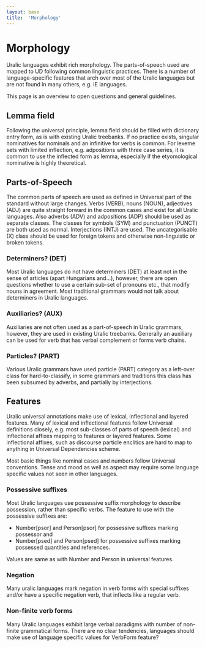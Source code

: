 ```yaml
---
layout: base
title:  'Morphology'
---
```


# Morphology

Uralic languages exhibit rich morphology. The parts-of-speech used are mapped
to UD following common linguistic practices. There is a number of
language-specific features that arch over most of the Uralic languages but are
not found in many others, e.g. IE languages.

This page is an overview to open questions and general guidelines.

## Lemma field

Following the universal principle, lemma field should be filled with dictionary
entry form, as is with existing Uralic treebanks. If no practice exists,
singular nominatives for nominals and an infinitive for verbs is common. For
lexeme sets with limited inflection, e.g. adpositions with three case series,
it is common to use the inflected form as lemma, especially if the etyomological
nominative is highly theoretical.

## Parts-of-Speech

The common parts of speech are used as defined in Universal part of the standard
without large changes. Verbs (VERB), nouns (NOUN), adjectives (ADJ) are
quite straight forward in the common cases and exist for all Uralic languages.
Also adverbs (ADV) and adpositions (ADP) should be used as separate classes.
The classes for symbols (SYM) and punctuation (PUNCT) are both used as normal.
Interjections (INTJ) are used. The uncategorisable (X) class should be used for
foreign tokens and otherwise non-linguistic or broken tokens.

### Determiners? (DET)

Most Uralic languages do not have determiners (DET) at least not in the sense
of articles (apart Hungarians and...), however, there are open questions
whether to use a certain sub-set of pronouns etc., that modify nouns in
agreement. Most traditional grammars would not talk about determiners in Uralic
languages.

### Auxiliaries? (AUX)

Auxiliaries are not often used as a part-of-speech in Uralic grammars, however,
they are used in existing Uralic treebanks. Generally an auxiliary can be used
for verb that has verbal complement or forms verb chains.

### Particles? (PART)

Various Uralic grammars have used particle (PART) category as a left-over class
for hard-to-classify, in some grammars and traditions this class has been
subsumed by adverbs, and partially by interjections.

## Features

Uralic universal annotations make use of lexical, inflectional and layered
features. Many of lexical and inflectional features follow Universal definitions
closely, e.g. most sub-classes of parts of speech (lexical) and inflectional
affixes mapping to features or layered features. Some inflectional affixes, such
as discourse particle enclitics are hard to map to anything in Universal
Dependencies scheme.

Most basic things like nominal cases and numbers follow Universal
conventions. Tense and mood as well as aspect may require some language specific
values not seen in other languages.

### Possessive suffixes

Most Uralic languages use possessive suffix morphology to describe possession,
rather than specific verbs. The feature to use with the possessive suffixes are:

* Number[psor] and Person[psor] for possessive suffixes marking possessor and
* Number[psed] and Person[psed] for possessive suffixes marking possessed
  quantities and references.

Values are same as with Number and Person in universal features.

### Negation

Many uralic languages mark negation in verb forms with special suffixes and/or
have a specific negation verb, that inflects like a regular verb.

### Non-finite verb forms

Many Uralic languages exhibit large verbal paradigms with number of non-finite
grammatical forms. There are no clear tendencies, languages should make use of
language specific values for VerbForm feature?
